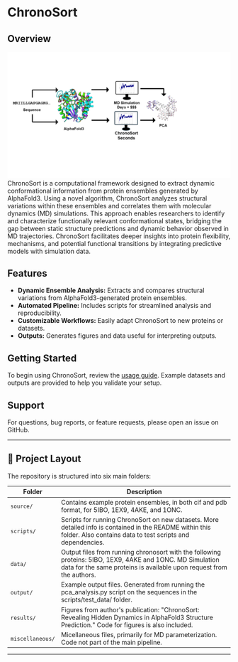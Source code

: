 # ChronoSort
## Overview



![ChronoSort Overview](results/figure_1/New_figure_1.png)
ChronoSort is a computational framework designed to extract dynamic conformational information from protein ensembles generated by AlphaFold3. Using a novel algorithm, ChronoSort analyzes structural variations within these ensembles and correlates them with molecular dynamics (MD) simulations. This approach enables researchers to identify and characterize functionally relevant conformational states, bridging the gap between static structure predictions and dynamic behavior observed in MD trajectories. ChronoSort facilitates deeper insights into protein flexibility, mechanisms, and potential functional transitions by integrating predictive models with simulation data.
## Features

- **Dynamic Ensemble Analysis:** Extracts and compares structural variations from AlphaFold3-generated protein ensembles.
- **Automated Pipeline:** Includes scripts for streamlined analysis and reproducibility.
- **Customizable Workflows:** Easily adapt ChronoSort to new proteins or datasets.
- **Outputs:** Generates figures and data useful for interpreting outputs.

## Getting Started

To begin using ChronoSort, review the [usage guide](./scripts/README.md). Example datasets and outputs are provided to help you validate your setup.

## Support

For questions, bug reports, or feature requests, please open an issue on GitHub.

---

## 📁 Project Layout

The repository is structured into six main folders:

| Folder             | Description                                                                 |
|--------------------|-----------------------------------------------------------------------------|
| `source/`          | Contains example protein ensembles, in both cif and pdb format, for 5IBO, 1EX9, 4AKE, and 1ONC.   |
| `scripts/`         | Scripts for running ChronoSort on new datasets. More detailed info is contained in the README within this folder. Also contains data to test scripts and dependencies.          |
| `data/`            | Output files from running chronosort with the following proteins: 5IBO, 1EX9, 4AKE and 1ONC. MD Simulation data for the same proteins is available upon request from the authors.  |
| `output/`          | Example output files. Generated from running the pca_analysis.py script on the sequences in the scripts/test_data/ folder.   |
| `results/`         | Figures from author's publication: "ChronoSort: Revealing Hidden Dynamics in AlphaFold3 Structure Prediction." Code for figures is also included.        |
| `miscellaneous/`   | Micellaneous files, primarily for MD parameterization. Code not part of the main pipeline.    |

---



